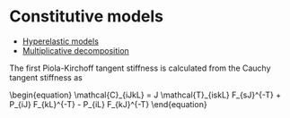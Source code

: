 # Constitutive models

- [Hyperelastic models](constitutive/hyperelastic.md)
- [Multiplicative decomposition](constitutive/multiplicative_decomposition.md)

The first Piola-Kirchoff tangent stiffness is calculated from the Cauchy tangent stiffness as

\\begin{equation}
    \\mathcal{C}\_{iJkL} =
    J \\mathcal{T}\_{iskL} F\_{sJ}^{-T} + P\_{iJ} F\_{kL}^{-T} - P\_{iL} F\_{kJ}^{-T}
\\end{equation}
